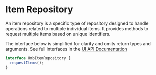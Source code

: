 # Item Repository

An item repository is a specific type of repository designed to handle operations related to multiple individual items. It provides methods to request multiple items based on unique identifiers.

The interface below is simplified for clarity and omits return types and arguments. See full interfaces in the [UI API Documentation](https://apidocs.umbraco.com/v17/ui-api/interfaces/packages_core_repository.UmbItemRepository.html)

```typescript
interface UmbItemRepository {
  requestItems();
}
```
